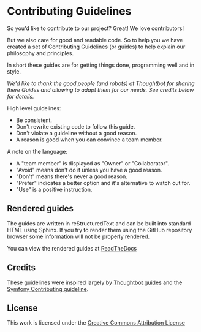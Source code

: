 Contributing Guidelines
=======================

So you'd like to contribute to our project? Great!
We love contributors!

But we also care for good and readable code. So to help you
we have created a set of Contributing Guidelines (or guides)
to help explain our philosophy and principles.

In short these guides are for getting things done, programming well and in style.

*We'd like to thank the good people (and robots) at Thoughtbot for
sharing there Guides and allowing to adapt them for our needs.*
*See credits below for details.*

High level guidelines:

 * Be consistent.
 * Don't rewrite existing code to follow this guide. 
 * Don't violate a guideline without a good reason.
 * A reason is good when you can convince a team member.

A note on the language:

 * A "team member" is displayed as "Owner" or "Collaborator".  
 * "Avoid" means don't do it unless you have a good reason.
 * "Don't" means there's never a good reason.
 * "Prefer" indicates a better option and it's alternative to watch out for.
 * "Use" is a positive instruction.

Rendered guides
---------------

The guides are written in reStructuredText and can be
built into standard HTML using Sphinx. If you try to render them using
the GitHub repository browser some information will not be properly rendered.

You can view the rendered guides at [ReadTheDocs](https://rollerworks-contributing.readthedocs.org/en/latest/)

Credits
-------

These guidelines were inspired largely by [Thoughtbot guides](https://github.com/thoughtbot/guides) and the
[Symfony Contributing guideline](http://symfony.com/doc/current/contributing/index.html).

License
-------

This work is licensed under the [Creative Commons Attribution License](http://creativecommons.org/licenses/by/3.0/)
